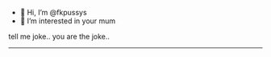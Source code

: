 - 👋 Hi, I’m @fkpussys
- 👀 I’m interested in your mum

tell me joke..
you are the joke..

-------------------------------------------------------------------------

